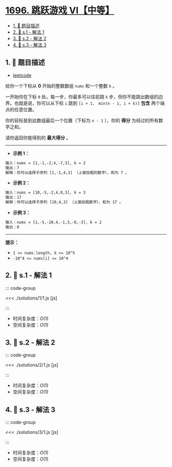 # [1696. 跳跃游戏 VI【中等】](https://github.com/tnotesjs/TNotes.leetcode/tree/main/notes/1696.%20%E8%B7%B3%E8%B7%83%E6%B8%B8%E6%88%8F%20VI%E3%80%90%E4%B8%AD%E7%AD%89%E3%80%91)

<!-- region:toc -->

- [1. 📝 题目描述](#1--题目描述)
- [2. 🎯 s.1 - 解法 1](#2--s1---解法-1)
- [3. 🎯 s.2 - 解法 2](#3--s2---解法-2)
- [4. 🎯 s.3 - 解法 3](#4--s3---解法-3)

<!-- endregion:toc -->

## 1. 📝 题目描述

- [leetcode](https://leetcode.cn/problems/jump-game-vi/)

给你一个下标从 **0** 开始的整数数组 `nums` 和一个整数 `k` 。

一开始你在下标 `0` 处。每一步，你最多可以往前跳 `k` 步，但你不能跳出数组的边界。也就是说，你可以从下标 `i` 跳到 `[i + 1， min(n - 1, i + k)]` **包含** 两个端点的任意位置。

你的目标是到达数组最后一个位置（下标为 `n - 1` ），你的 **得分** 为经过的所有数字之和。

请你返回你能得到的 **最大得分** 。

---

- **示例 1：**

```txt
输入：nums = [1,-1,-2,4,-7,3], k = 2
输出：7
解释：你可以选择子序列 [1,-1,4,3] （上面加粗的数字），和为 7 。
```

- **示例 2：**

```txt
输入：nums = [10,-5,-2,4,0,3], k = 3
输出：17
解释：你可以选择子序列 [10,4,3] （上面加粗数字），和为 17 。
```

- **示例 3：**

```txt
输入：nums = [1,-5,-20,4,-1,3,-6,-3], k = 2
输出：0
```

---

**提示：**

- `1 <= nums.length, k <= 10^5`
- `-10^4 <= nums[i] <= 10^4`

## 2. 🎯 s.1 - 解法 1

::: code-group

<<< ./solutions/1/1.js [js]

:::

- 时间复杂度：$O(1)$
- 空间复杂度：$O(1)$

## 3. 🎯 s.2 - 解法 2

::: code-group

<<< ./solutions/2/1.js [js]

:::

- 时间复杂度：$O(1)$
- 空间复杂度：$O(1)$

## 4. 🎯 s.3 - 解法 3

::: code-group

<<< ./solutions/3/1.js [js]

:::

- 时间复杂度：$O(1)$
- 空间复杂度：$O(1)$
